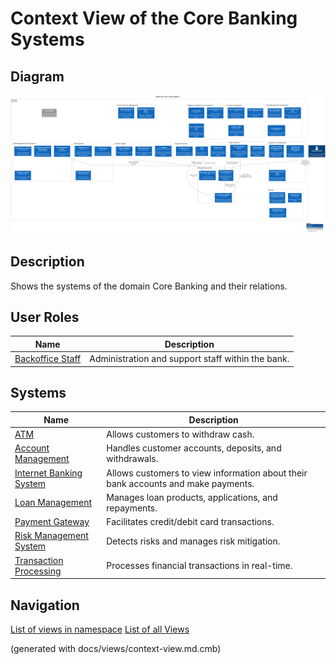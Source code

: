 # Context View of the Core Banking Systems

## Diagram
![Context View of the Core Banking Systems](../../mybank/core-banking/context-view.png)

## Description
Shows the systems of the domain Core Banking and their relations.
## User Roles
| Name | Description |
|---|---|
| [Backoffice Staff](../../mybank/core-banking/backoffice-staff.md) | Administration and support staff within the bank. |
## Systems
| Name | Description |
|---|---|
| [ATM](../../mybank/customer-channels/atm.md) | Allows customers to withdraw cash. |
| [Account Management](../../mybank/core-banking/account-management-system.md) | Handles customer accounts, deposits, and withdrawals. |
| [Internet Banking System](../../mybank/digital-banking/internet-banking-system/internet-banking-system.md) | Allows customers to view information about their bank accounts and make payments. |
| [Loan Management](../../mybank/core-banking/loan-management-system.md) | Manages loan products, applications, and repayments. |
| [Payment Gateway](../../mybank/payment/payment-gateway-system.md) | Facilitates credit/debit card transactions. |
| [Risk Management System](../../mybank/compliance/risk-management-system.md) | Detects risks and manages risk mitigation. |
| [Transaction Processing](../../mybank/core-banking/transaction-processing-system.md) | Processes financial transactions in real-time. |


## Navigation
[List of views in namespace](./views-in-namespace.md)
[List of all Views](../../views.md)

(generated with docs/views/context-view.md.cmb)
